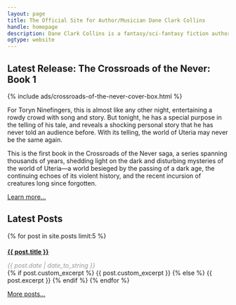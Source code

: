 ```yaml
---
layout: page
title: The Official Site for Author/Musician Dane Clark Collins
handle: homepage
description: Dane Clark Collins is a fantasy/sci-fantasy fiction author and experimental musician from Philadelphia, PA.
ogtype: website
---
```


## Latest Release: The Crossroads of the Never: Book 1

<div class="book cover left">{% include ads/crossroads-of-the-never-cover-box.html %}</div>

For Toryn Ninefingers, this is almost like any other night, entertaining a rowdy crowd with song and story. But tonight, he has a special purpose in the telling of his tale, and reveals a shocking personal story that he has never told an audience before. With its telling, the world of Uteria may never be the same again.

This is the first book in the Crossroads of the Never saga, a series spanning thousands of years, shedding light on the dark and disturbing mysteries of the world of Uteria—a world besieged by the passing of a dark age, the continuing echoes of its violent history, and the recent incursion of creatures long since forgotten.

<a href="/crossroads-of-the-never/book-1/" class="button" title="The Crossroads of the Never: Book 1">Learn more...</a>

## Latest Posts

{% for post in site.posts limit:5 %}
<h4 style="margin-bottom:0"><a href="{{ site.prefix  }}{{ post.url }}">{{ post.title }}</a></h4>
<p style="margin-bottom:0;color:#999;font-style:italic;">{{ post.date | date_to_string }}</p>
{% if post.custom_excerpt %}
{{ post.custom_excerpt }}
{% else %}
{{ post.excerpt }}
{% endif %}
{% endfor %}

<a href="/blog/" class="button" title="Dane Clark Collins Blog">More posts...</a>
